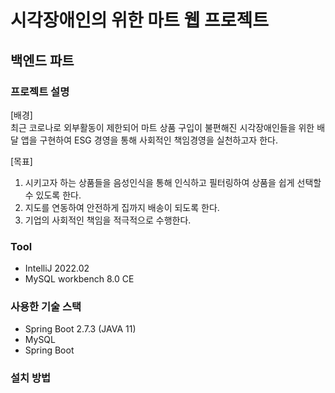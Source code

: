 # 시각장애인의 위한 마트 웹 프로젝트
## 백엔드 파트

### 프로젝트 설명
[배경]  
최근 코로나로 외부활동이 제한되어 마트 상품 구입이 불편해진 시각장애인들을 위한 배달 앱을 구현하여 ESG 경영을 통해 사회적인 책임경영을 실천하고자 한다.

[목표]
1. 시키고자 하는 상품들을 음성인식을 통해 인식하고 필터링하여 상품을 쉽게 선택할 수 있도록 한다.
2. 지도를 연동하여 안전하게 집까지 배송이 되도록 한다.
3. 기업의 사회적인 책임을 적극적으로 수행한다.

### Tool
* IntelliJ 2022.02
* MySQL workbench 8.0 CE

### 사용한 기술 스택
- Spring Boot 2.7.3 (JAVA 11)
- MySQL
- Spring Boot

### 설치 방법

